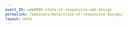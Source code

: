 ```yaml
---
event_ID: web0005-state-of-responsive-web-design
permalink: /webinars/meta/state-of-responsive-design/
layout: meta
---
```

